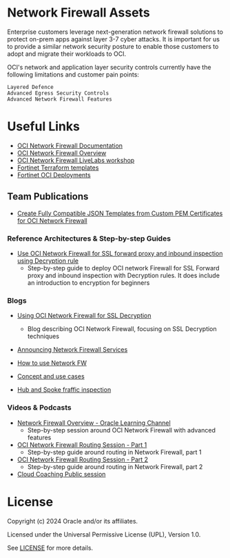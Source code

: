 # Network Firewall Assets
Enterprise customers leverage next-generation network firewall solutions to protect on-prem apps against layer 3-7 cyber attacks. It is important for us to provide a similar network security posture to enable those customers to adopt and migrate their workloads to OCI.

OCI's network and application layer security controls currently have the following limitations and customer pain points:

    Layered Defence
    Advanced Egress Security Controls
    Advanced Network Firewall Features


 
# Useful Links

- [OCI Network Firewall Documentation](https://docs.oracle.com/en-us/iaas/Content/network-firewall/home.htm)
- [OCI Network Firewall Overview](https://docs.oracle.com/en-us/iaas/Content/network-firewall/overview.htm)
- [OCI Network Firewall LiveLabs workshop](https://apexapps.oracle.com/pls/apex/dbpm/r/livelabs/view-workshop?wid=3499) 
- [Fortinet Terraform templates](https://github.com/fortinet/fortigate-terraform-deploy/tree/main/oci) 
- [Fortinet OCI Deployments](https://github.com/40net-cloud/fortinet-oci-solutions) 

## Team Publications

- [Create Fully Compatible JSON Templates from Custom PEM Certificates for OCI Network Firewall](https://docs.oracle.com/en/learn/setup-certificate-authentication-oci-network-fw/index.html)

### Reference Architectures & Step-by-step Guides


- [Use OCI Network Firewall for SSL forward proxy and inbound inspection using Decryption rule](https://docs.oracle.com/en/learn/oci-network-firewall/#introduction)
    -  Step-by-step guide to deploy OCI network Firewall for SSL Forward proxy and inbound inspection with Decryption rules. It does include an introduction to encryption for beginners
    

### Blogs
 
- [Using OCI Network Firewall for SSL Decryption](https://blogs.oracle.com/cloud-infrastructure/post/oci-network-firewall-ssl-decryption)
    -  Blog describing OCI Network Firewall, focusing on SSL Decryption techniques


- [Announcing Network Firewall Services](https://blogs.oracle.com/cloudsecurity/post/announcing-oracle-cloud-infrastructure-network-firewall)
- [How to use Network FW](https://blogs.oracle.com/cloudsecurity/post/defense-in-depth-layering-using-oci-network-firewall)
- [Concept and use cases](https://www.ateam-oracle.com/post/oci-network-firewall---concepts-and-deployment)
- [Hub and Spoke fraffic inspection](https://www.ateam-oracle.com/post/oci-network-firewall---hub-and-spoke-traffic-inspection)


### Videos & Podcasts
- [Network Firewall Overview - Oracle Learning Channel](https://www.youtube.com/watch?v=AlwQQQOl5qw)
    -  Step-by-step session around OCI Network Firewall with advanced features
- [OCI Network Firewall Routing Session - Part 1 ](https://www.youtube.com/watch?v=aX3hl-91zRc)
    -  Step-by-step guide around routing in Network Firewall, part 1
- [OCI Network Firewall Routing Session - Part 2 ](https://www.youtube.com/watch?v=zZYZehAnVXw&t=0s)
    -  Step-by-step guide around routing in Network Firewall, part 2
- [Cloud Coaching Public session](https://www.youtube.com/watch?v=AlwQQQOl5qw)




# License

Copyright (c) 2024 Oracle and/or its affiliates.

Licensed under the Universal Permissive License (UPL), Version 1.0.

See [LICENSE](https://github.com/oracle-devrel/technology-engineering/blob/main/LICENSE) for more details.
